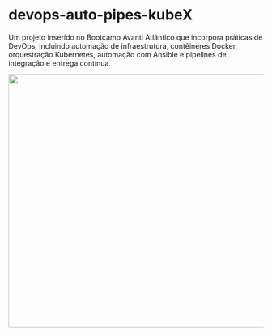 # devops-auto-pipes-kubeX
Um projeto inserido no Bootcamp Avanti Atlântico que incorpora práticas de DevOps, incluindo automação de infraestrutura, contêineres Docker, orquestração Kubernetes, automação com Ansible e pipelines de integração e entrega contínua.

<img src="https://github.com/rc-ventura/devops-auto-pipes-kubeX/assets/87483916/00046290-5aa4-4a73-b6b0-f1572ae4fe54" width="1000" height="500"/>
